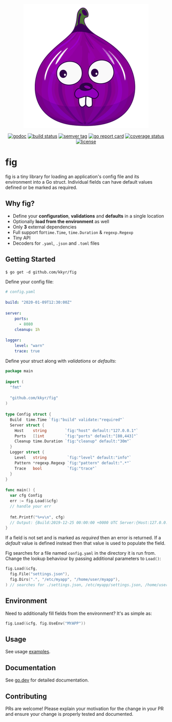 <p align="center">
    <img src="img/fig.logo.png" alt="fig" title="fig" class="img-responsive" />
</p>

<p align="center">
    <a href="https://pkg.go.dev/github.com/kkyr/fig?tab=doc"><img src="https://img.shields.io/badge/go.dev-reference-007d9c?logo=go&logoColor=white" alt="godoc" title="godoc"/></a>
    <a href="https://travis-ci.org/kkyr/fig"><img src="https://travis-ci.org/kkyr/fig.svg?branch=master" alt="build status" title="build status"/></a>
    <a href="https://github.com/kkyr/fig/releases"><img src="https://img.shields.io/github/v/tag/kkyr/fig" alt="semver tag" title="semver tag"/></a>
    <a href="https://goreportcard.com/report/github.com/kkyr/fig"><img src="https://goreportcard.com/badge/github.com/kkyr/fig" alt="go report card" title="go report card"/></a>
    <a href="https://coveralls.io/github/kkyr/fig?branch=master"><img src="https://coveralls.io/repos/github/kkyr/fig/badge.svg?branch=master" alt="coverage status" title="coverage status"/></a>
    <a href="https://github.com/kkyr/fig/blob/master/LICENSE"><img src="https://img.shields.io/github/license/kkyr/fig" alt="license" title="license"/></a>
</p>

# fig

fig is a tiny library for loading an application's config file and its environment into a Go struct. Individual fields can have default values defined or be marked as required.

## Why fig?

- Define your **configuration**, **validations** and **defaults** in a single location
- Optionally **load from the environment** as well
- Only **3** external dependencies
- Full support for`time.Time`, `time.Duration` & `regexp.Regexp`
- Tiny API
- Decoders for `.yaml`, `.json` and `.toml` files

## Getting Started

`$ go get -d github.com/kkyr/fig`

Define your config file:

```yaml
# config.yaml

build: "2020-01-09T12:30:00Z"

server:
    ports:
      - 8080
    cleanup: 1h

logger:
    level: "warn"
    trace: true
```

Define your struct along with _validations_ or _defaults_:

```go
package main

import (
  "fmt"

  "github.com/kkyr/fig"
)

type Config struct {
  Build  time.Time `fig:"build" validate:"required"`
  Server struct {
    Host    string        `fig:"host" default:"127.0.0.1"`
    Ports   []int         `fig:"ports" default:"[80,443]"`
    Cleanup time.Duration `fig:"cleanup" default:"30m"`
  }
  Logger struct {
    Level   string         `fig:"level" default:"info"`
    Pattern *regexp.Regexp `fig:"pattern" default:".*"`
    Trace   bool           `fig:"trace"`
  }
}

func main() {
  var cfg Config
  err := fig.Load(&cfg)
  // handle your err
  
  fmt.Printf("%+v\n", cfg)
  // Output: {Build:2019-12-25 00:00:00 +0000 UTC Server:{Host:127.0.0.1 Ports:[8080] Cleanup:1h0m0s} Logger:{Level:warn Pattern:.* Trace:true}}
}
```

If a field is not set and is marked as *required* then an error is returned. If a *default* value is defined instead then that value is used to populate the field.

Fig searches for a file named `config.yaml` in the directory it is run from. Change the lookup behaviour by passing additional parameters to `Load()`:

```go
fig.Load(&cfg,
  fig.File("settings.json"),
  fig.Dirs(".", "/etc/myapp", "/home/user/myapp"),
) // searches for ./settings.json, /etc/myapp/settings.json, /home/user/myapp/settings.json

```

## Environment

Need to additionally fill fields from the environment? It's as simple as:

```go
fig.Load(&cfg, fig.UseEnv("MYAPP"))
```

## Usage

See usage [examples](/examples).

## Documentation

See [go.dev](https://pkg.go.dev/github.com/kkyr/fig?tab=doc) for detailed documentation.

## Contributing

PRs are welcome! Please explain your motivation for the change in your PR and ensure your change is properly tested and documented.
